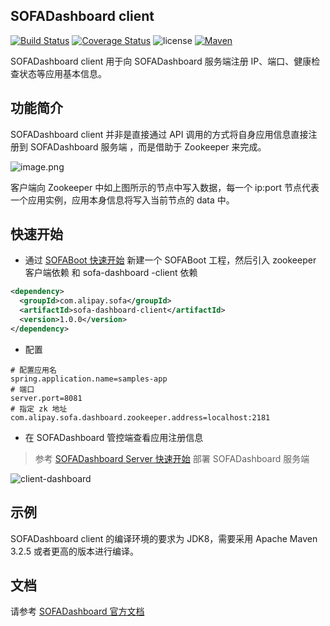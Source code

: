 ## SOFADashboard client

[![Build Status](https://travis-ci.com/sofastack/sofa-dashboard-client.svg?branch=master)](https://travis-ci.com/sofastack/sofa-dashboard-client)
[![Coverage Status](https://coveralls.io/repos/github/sofastack/sofa-dashboard-client/badge.svg?branch=master)](https://coveralls.io/github/sofastack/sofa-dashboard-client?branch=master)
![license](https://img.shields.io/badge/license-Apache--2.0-green.svg)
[![Maven](https://img.shields.io/github/release/sofastack/sofa-dashboard-client.svg)](https://github.com/sofastack/sofa-dashboard-client/releases)

SOFADashboard client 用于向 SOFADashboard 服务端注册 IP、端口、健康检查状态等应用基本信息。

## 功能简介

SOFADashboard client 并非是直接通过 API 调用的方式将自身应用信息直接注册到 SOFADashboard 服务端 ，而是借助于 Zookeeper 来完成。

![image.png](https://gw.alipayobjects.com/mdn/sofastack/afts/img/A*n7ntQ7-iWMkAAAAAAAAAAABjARQnAQ)

客户端向 Zookeeper 中如上图所示的节点中写入数据，每一个 ip:port 节点代表一个应用实例，应用本身信息将写入当前节点的 data 中。

## 快速开始

* 通过 [SOFABoot 快速开始](https://www.sofastack.tech/sofa-boot/docs/QuickStart) 新建一个 SOFABoot 工程，然后引入 zookeeper 客户端依赖 和 sofa-dashboard -client 依赖

```xml
<dependency>
  <groupId>com.alipay.sofa</groupId>
  <artifactId>sofa-dashboard-client</artifactId>
  <version>1.0.0</version>
</dependency>
```

* 配置
```properties
# 配置应用名
spring.application.name=samples-app
# 端口
server.port=8081
# 指定 zk 地址
com.alipay.sofa.dashboard.zookeeper.address=localhost:2181
```
* 在 SOFADashboard 管控端查看应用注册信息

> 参考 [SOFADashboard Server 快速开始](https://www.sofastack.tech/sofa-dashboard/docs/QuickStart) 部署 SOFADashboard 服务端

![client-dashboard](https://gw.alipayobjects.com/mdn/sofastack/afts/img/A*fEkBTJtcMzsAAAAAAAAAAABjARQnAQ)


## 示例

SOFADashboard client 的编译环境的要求为 JDK8，需要采用 Apache Maven 3.2.5 或者更高的版本进行编译。

## 文档

请参考 [SOFADashboard 官方文档](https://www.sofastack.tech/sofa-dashboard/docs/Home)

